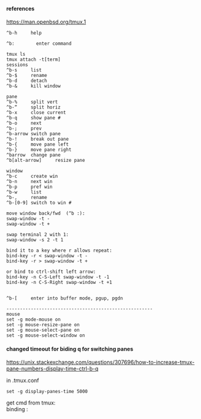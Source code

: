 #### references  
https://man.openbsd.org/tmux.1

```
^b-h     help

^b:        enter command

tmux ls
tmux attach -t[term]
sessions
^b-s     list
^b-$     rename
^b-d     detach
^b-&     kill window

pane
^b-%     split vert
^b-“     split horiz
^b-x     close current
^b-q     show pane #
^b-o     next 
^b-;     prev
^b-arrow switch pane
^b-!     break out pane
^b-{     move pane left
^b-}     move pane right
^barrow  change pane
^b[alt-arrow]     resize pane

window
^b-c     create win
^b-n     next win
^b-p     pref win
^b-w     list
^b-,     rename
^b-[0-9] switch to win #

move window back/fwd  (^b :):
swap-window -t -
swap-window -t +

swap terminal 2 with 1:
swap-window -s 2 -t 1

bind it to a key where r allows repeat:
bind-key -r < swap-window -t -
bind-key -r > swap-window -t +

or bind to ctrl-shift left arrow:
bind-key -n C-S-Left swap-window -t -1
bind-key -n C-S-Right swap-window -t +1


^b-[     enter into buffer mode, pgup, pgdn

------------------------------------------------------
mouse
set -g mode-mouse on
set -g mouse-resize-pane on
set -g mouse-select-pane on
set -g mouse-select-window on
```

#### changed timeout for biding q for switching panes  
https://unix.stackexchange.com/questions/307696/how-to-increase-tmux-pane-numbers-display-time-ctrl-b-q  

in .tmux.conf  
```
set -g display-panes-time 5000
```

get cmd from tmux:  
binding :  



